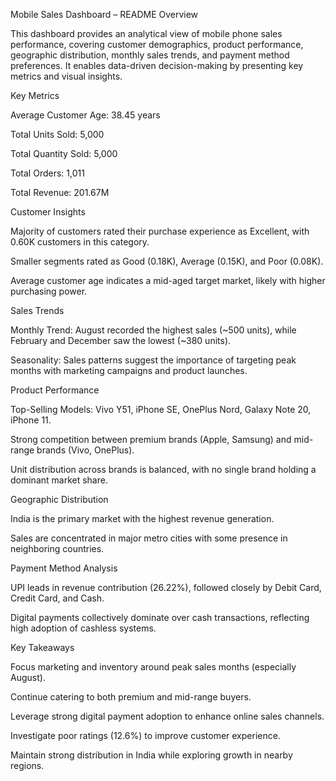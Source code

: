 Mobile Sales Dashboard – README
Overview

This dashboard provides an analytical view of mobile phone sales performance, covering customer demographics, product performance, geographic distribution, monthly sales trends, and payment method preferences. It enables data-driven decision-making by presenting key metrics and visual insights.

Key Metrics

Average Customer Age: 38.45 years

Total Units Sold: 5,000

Total Quantity Sold: 5,000

Total Orders: 1,011

Total Revenue: 201.67M

Customer Insights

Majority of customers rated their purchase experience as Excellent, with 0.60K customers in this category.

Smaller segments rated as Good (0.18K), Average (0.15K), and Poor (0.08K).

Average customer age indicates a mid-aged target market, likely with higher purchasing power.

Sales Trends

Monthly Trend: August recorded the highest sales (~500 units), while February and December saw the lowest (~380 units).

Seasonality: Sales patterns suggest the importance of targeting peak months with marketing campaigns and product launches.

Product Performance

Top-Selling Models: Vivo Y51, iPhone SE, OnePlus Nord, Galaxy Note 20, iPhone 11.

Strong competition between premium brands (Apple, Samsung) and mid-range brands (Vivo, OnePlus).

Unit distribution across brands is balanced, with no single brand holding a dominant market share.

Geographic Distribution

India is the primary market with the highest revenue generation.

Sales are concentrated in major metro cities with some presence in neighboring countries.

Payment Method Analysis

UPI leads in revenue contribution (26.22%), followed closely by Debit Card, Credit Card, and Cash.

Digital payments collectively dominate over cash transactions, reflecting high adoption of cashless systems.

Key Takeaways

Focus marketing and inventory around peak sales months (especially August).

Continue catering to both premium and mid-range buyers.

Leverage strong digital payment adoption to enhance online sales channels.

Investigate poor ratings (12.6%) to improve customer experience.

Maintain strong distribution in India while exploring growth in nearby regions.
